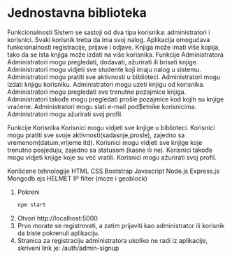 # Jednostavna biblioteka

Funkcionalnosti
Sistem se sastoji od dva tipa korisnika: administratori i korisnici.
Svaki korisnik treba da ima svoj nalog.
Aplikacija omogućava funkcionalnosti registracije, prijave i odjave.
Knjiga može imati više kopija, tako da se ista knjiga može izdati na više korisnika.
Funkcije Administratora
Administratori mogu pregledati, dodavati, ažurirati ili brisati knjige.
Administratori mogu vidjeti sve studente koji imaju nalog u sistemu.
Administratori mogu pratiti sve aktivnosti u biblioteci.
Administratori mogu izdati knjigu korisniku.
Administratori mogu uzeti knjigu od korisnika.
Administratori mogu pregledati sve trenutne pozajmice knjiga.
Administratori takođe mogu pregledati prošle pozajmice kod kojih su knjige vraćene.
Administratori mogu slati e-mail pod$etnike korisnicima.
Administratori mogu ažurirati svoj profil.

Funkcije Korisnika
Korisnici mogu vidjeti sve knjige u biblioteci.
Korisnici mogu pratiti sve svoje aktivnosti(sadasnje,prosle), zajedno sa vremenom(datum,vrijeme itd).
Korisnici mogu vidjeti sve knjige koje trenutno posjeduju, zajedno sa statusom (kasne ili ne).
Korisnici takođe mogu vidjeti knjige koje su već vratili.
Korisnici mogu ažurirati svoj profil.


Korišćene tehnologije
HTML
CSS
Bootstrap
Javascript
Node.js
Express.js
Mongodb
ejs
HELMET
IP filter (moze i geoblock)

1. Pokreni
	```sh
	npm start
	```
2. Otvori http://localhost:5000
3. Prvo morate se registrovati, a zatim prijaviti kao administrator ili korisnik da biste pokrenuli aplikaciju.
4. Stranica za registraciju administratora ukoliko ne radi iz aplikacije, skriveni link je: /auth/admin-signup


